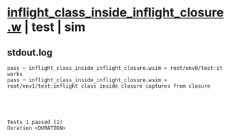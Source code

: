 # [inflight_class_inside_inflight_closure.w](../../../../examples/tests/valid/inflight_class_inside_inflight_closure.w) | test | sim

## stdout.log
```log
pass ─ inflight_class_inside_inflight_closure.wsim » root/env0/test:it works                                           
pass ─ inflight_class_inside_inflight_closure.wsim » root/env1/test:inflight class inside closure captures from closure
 




Tests 1 passed (1) 
Duration <DURATION>

```

